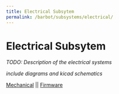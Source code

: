```yaml
---
title: Electrical Subsytem
permalink: /barbot/subsystems/electrical/
---
```

# Electrical Subsytem

_TODO: Description of the electrical systems_

_include diagrams and kicad schematics_

[Mechanical](/subsystems/mechanical) || [Firmware](/subsystems/firmware)